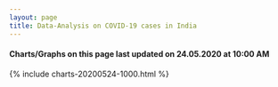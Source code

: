 ```yaml
---
layout: page
title: Data-Analysis on COVID-19 cases in India
---
```

#### Charts/Graphs on this page last updated on 24.05.2020 at 10:00 AM
{% include charts-20200524-1000.html %}